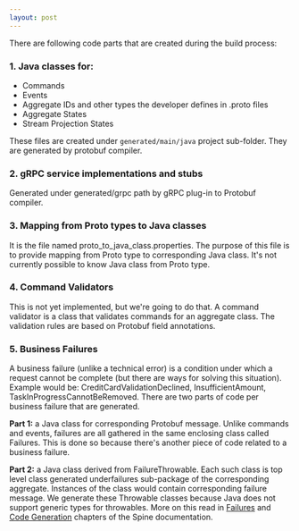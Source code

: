 ```yaml
---
layout: post
---
```

 
There are following code parts that are created during the build process:

### 1. Java classes for:

 * Commands
 * Events
 * Aggregate IDs and other types the developer defines in .proto files
 * Aggregate States
 * Stream Projection States

 These files are created under `generated/main/java` project sub-folder.
 They are generated by protobuf compiler.
 
### 2. gRPC service implementations and stubs
 
 Generated under generated/grpc path by gRPC plug-in to Protobuf compiler.
 
### 3. Mapping from Proto types to Java classes
 It is the file named proto_to_java_class.properties. The purpose of this file is to provide mapping from Proto type to corresponding Java class. It's not currently possible to know Java class from Proto type. 
 
### 4. Command Validators
 This is not yet implemented, but we're going to do that. A command validator is a class that validates commands for an aggregate class. The validation rules are based on Protobuf field annotations.
 
### 5. Business Failures
 A business failure (unlike a technical error) is a condition under which a request cannot be complete (but there are ways for solving this situation). Example would be: CreditCardValidationDeclined, InsufficientAmount, TaskInProgressCannotBeRemoved.
 There are two parts of code per business failure that are generated.
 
 **Part 1:** a Java class for corresponding Protobuf message. 
Unlike commands and events, failures are all gathered in the same enclosing class called Failures. This is done so because there's another piece of code related to a business failure.
 
 **Part 2:** a Java class derived from FailureThrowable. Each such class is top level class generated underfailures sub-package of the corresponding aggregate. Instances of the class would contain corresponding failure message.
 We generate these Throwable classes because Java does not support generic types for throwables. More on this read in <a href ="http://docs.spine3.org/biz-model/failures.html" target = "_blank">Failures</a> and <a href ="http://docs.spine3.org/java/code-generation.html" target ="_blank">Code Generation</a> chapters of the Spine documentation.